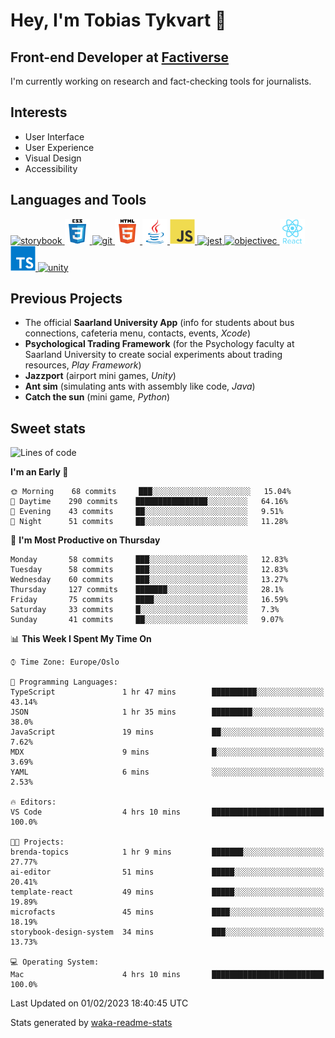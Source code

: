 # Hey, I'm Tobias Tykvart 🦉

## Front-end Developer at [Factiverse](https://www.factiverse.no/)

I'm currently working on research and fact-checking tools for journalists.

## Interests

- User Interface
- User Experience
- Visual Design
- Accessibility

## Languages and Tools

<!-- https://devicon.dev/ -->
<p align="left"> <a href="https://storybook.js.org/" target="_blank" rel="noreferrer"> <img src="https://cdn.jsdelivr.net/gh/devicons/devicon/icons/storybook/storybook-original.svg" alt="storybook" width="40" height="40"/> </a> <a href="https://www.w3schools.com/css/" target="_blank" rel="noreferrer"> <img src="https://raw.githubusercontent.com/devicons/devicon/master/icons/css3/css3-original-wordmark.svg" alt="css3" width="40" height="40"/> </a> <a href="https://git-scm.com/" target="_blank" rel="noreferrer"> <img src="https://www.vectorlogo.zone/logos/git-scm/git-scm-icon.svg" alt="git" width="40" height="40"/> </a> <a href="https://www.w3.org/html/" target="_blank" rel="noreferrer"> <img src="https://raw.githubusercontent.com/devicons/devicon/master/icons/html5/html5-original-wordmark.svg" alt="html5" width="40" height="40"/> </a> <a href="https://www.java.com" target="_blank" rel="noreferrer"> <img src="https://raw.githubusercontent.com/devicons/devicon/master/icons/java/java-original.svg" alt="java" width="40" height="40"/> </a> <a href="https://developer.mozilla.org/en-US/docs/Web/JavaScript" target="_blank" rel="noreferrer"> <img src="https://raw.githubusercontent.com/devicons/devicon/master/icons/javascript/javascript-original.svg" alt="javascript" width="40" height="40"/> </a> <a href="https://jestjs.io" target="_blank" rel="noreferrer"> <img src="https://www.vectorlogo.zone/logos/jestjsio/jestjsio-icon.svg" alt="jest" width="40" height="40"/> </a> <a href="https://developer.apple.com/library/archive/documentation/Cocoa/Conceptual/ProgrammingWithObjectiveC/Introduction/Introduction.html" target="_blank" rel="noreferrer"> <img src="https://www.vectorlogo.zone/logos/apple_objectivec/apple_objectivec-icon.svg" alt="objectivec" width="40" height="40"/> </a> <a href="https://reactjs.org/" target="_blank" rel="noreferrer"> <img src="https://raw.githubusercontent.com/devicons/devicon/master/icons/react/react-original-wordmark.svg" alt="react" width="40" height="40"/> </a> <a href="https://www.typescriptlang.org/" target="_blank" rel="noreferrer"> <img src="https://raw.githubusercontent.com/devicons/devicon/master/icons/typescript/typescript-original.svg" alt="typescript" width="40" height="40"/> </a> <a href="https://unity.com/" target="_blank" rel="noreferrer"> <img src="https://www.vectorlogo.zone/logos/unity3d/unity3d-icon.svg" alt="unity" width="40" height="40"/> </a> </p>

## Previous Projects

- The official **Saarland University App** (info for students about bus connections, cafeteria menu, contacts, events, _Xcode_)
- **Psychological Trading Framework** (for the Psychology faculty at Saarland University to create social experiments about trading resources, _Play Framework_)
- **Jazzport** (airport mini games, _Unity_)
- **Ant sim** (simulating ants with assembly like code, _Java_)
- **Catch the sun** (mini game, _Python_)

## Sweet stats

<!--START_SECTION:waka-->
![Lines of code](https://img.shields.io/badge/From%20Hello%20World%20I%27ve%20Written-160%20Thousand%20lines%20of%20code-blue)

**I'm an Early 🐤** 

```text
🌞 Morning    68 commits     ███░░░░░░░░░░░░░░░░░░░░░░   15.04% 
🌆 Daytime    290 commits    ████████████████░░░░░░░░░   64.16% 
🌃 Evening    43 commits     ██░░░░░░░░░░░░░░░░░░░░░░░   9.51% 
🌙 Night      51 commits     ██░░░░░░░░░░░░░░░░░░░░░░░   11.28%

```
📅 **I'm Most Productive on Thursday** 

```text
Monday       58 commits     ███░░░░░░░░░░░░░░░░░░░░░░   12.83% 
Tuesday      58 commits     ███░░░░░░░░░░░░░░░░░░░░░░   12.83% 
Wednesday    60 commits     ███░░░░░░░░░░░░░░░░░░░░░░   13.27% 
Thursday     127 commits    ███████░░░░░░░░░░░░░░░░░░   28.1% 
Friday       75 commits     ████░░░░░░░░░░░░░░░░░░░░░   16.59% 
Saturday     33 commits     █░░░░░░░░░░░░░░░░░░░░░░░░   7.3% 
Sunday       41 commits     ██░░░░░░░░░░░░░░░░░░░░░░░   9.07%

```


📊 **This Week I Spent My Time On** 

```text
⌚︎ Time Zone: Europe/Oslo

💬 Programming Languages: 
TypeScript               1 hr 47 mins        ██████████░░░░░░░░░░░░░░░   43.14% 
JSON                     1 hr 35 mins        █████████░░░░░░░░░░░░░░░░   38.0% 
JavaScript               19 mins             ██░░░░░░░░░░░░░░░░░░░░░░░   7.62% 
MDX                      9 mins              █░░░░░░░░░░░░░░░░░░░░░░░░   3.69% 
YAML                     6 mins              ░░░░░░░░░░░░░░░░░░░░░░░░░   2.53%

🔥 Editors: 
VS Code                  4 hrs 10 mins       █████████████████████████   100.0%

🐱‍💻 Projects: 
brenda-topics            1 hr 9 mins         ███████░░░░░░░░░░░░░░░░░░   27.77% 
ai-editor                51 mins             █████░░░░░░░░░░░░░░░░░░░░   20.41% 
template-react           49 mins             █████░░░░░░░░░░░░░░░░░░░░   19.89% 
microfacts               45 mins             ████░░░░░░░░░░░░░░░░░░░░░   18.19% 
storybook-design-system  34 mins             ███░░░░░░░░░░░░░░░░░░░░░░   13.73%

💻 Operating System: 
Mac                      4 hrs 10 mins       █████████████████████████   100.0%

```


 Last Updated on 01/02/2023 18:40:45 UTC
<!--END_SECTION:waka-->

Stats generated by [waka-readme-stats](https://github.com/anmol098/waka-readme-stats)
